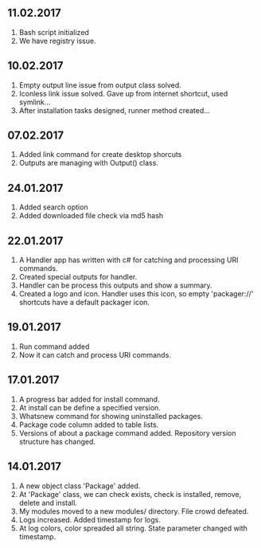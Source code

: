 11.02.2017
----------
1. Bash script initialized
2. We have registry issue.

10.02.2017
----------
1. Empty output line issue from output class solved.
2. Iconless link issue solved. Gave up from internet shortcut, used symlink...
3. After installation tasks designed, runner method created...

07.02.2017
----------
1. Added link command for create desktop shorcuts
2. Outputs are managing with Output() class.

24.01.2017
----------
1. Added search option
2. Added downloaded file check via md5 hash

22.01.2017
----------
1. A Handler app has written with c# for catching and processing URI commands.
2. Created special outputs for handler.
3. Handler can be process this outputs and show a summary.
4. Created a logo and icon. Handler uses this icon, so empty 'packager://' shortcuts have a default packager icon.


19.01.2017
----------
1. Run command added
2. Now it can catch and process URI commands.


17.01.2017
----------
1. A progress bar added for install command.
2. At install can be define a specified version.
3. Whatsnew command for showing uninstalled packages.
4. Package code column added to table lists.
5. Versions of about a package command added. Repository version structure has changed.

14.01.2017
----------
1. A new object class 'Package' added.
2. At 'Package' class, we can check exists, check is installed, remove, delete and install.
3. My modules moved to a new modules/ directory. File crowd defeated.
4. Logs increased. Added timestamp for logs.
5. At log colors, color spreaded all string. State parameter changed with timestamp.
